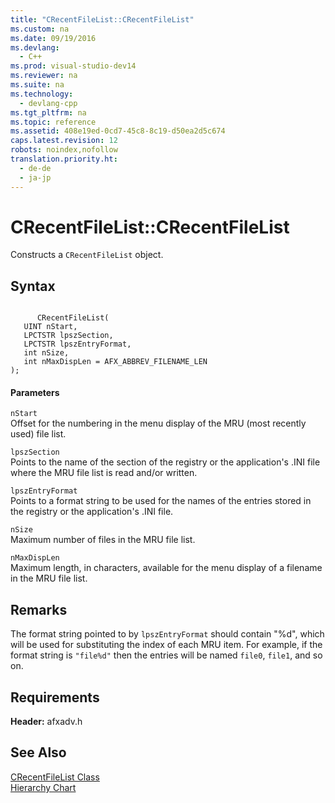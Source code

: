 ```yaml
---
title: "CRecentFileList::CRecentFileList"
ms.custom: na
ms.date: 09/19/2016
ms.devlang: 
  - C++
ms.prod: visual-studio-dev14
ms.reviewer: na
ms.suite: na
ms.technology: 
  - devlang-cpp
ms.tgt_pltfrm: na
ms.topic: reference
ms.assetid: 408e19ed-0cd7-45c8-8c19-d50ea2d5c674
caps.latest.revision: 12
robots: noindex,nofollow
translation.priority.ht: 
  - de-de
  - ja-jp
---
```

# CRecentFileList::CRecentFileList
Constructs a `CRecentFileList` object.  
  
## Syntax  
  
```  
  
      CRecentFileList(  
   UINT nStart,  
   LPCTSTR lpszSection,  
   LPCTSTR lpszEntryFormat,  
   int nSize,  
   int nMaxDispLen = AFX_ABBREV_FILENAME_LEN   
);  
```  
  
#### Parameters  
 `nStart`  
 Offset for the numbering in the menu display of the MRU (most recently used) file list.  
  
 `lpszSection`  
 Points to the name of the section of the registry or the application's .INI file where the MRU file list is read and/or written.  
  
 `lpszEntryFormat`  
 Points to a format string to be used for the names of the entries stored in the registry or the application's .INI file.  
  
 `nSize`  
 Maximum number of files in the MRU file list.  
  
 `nMaxDispLen`  
 Maximum length, in characters, available for the menu display of a filename in the MRU file list.  
  
## Remarks  
 The format string pointed to by `lpszEntryFormat` should contain "%d", which will be used for substituting the index of each MRU item. For example, if the format string is `"file%d"` then the entries will be named `file0`, `file1`, and so on.  
  
## Requirements  
 **Header:** afxadv.h  
  
## See Also  
 [CRecentFileList Class](../vs140/CRecentFileList-Class.md)   
 [Hierarchy Chart](../vs140/Hierarchy-Chart.md)